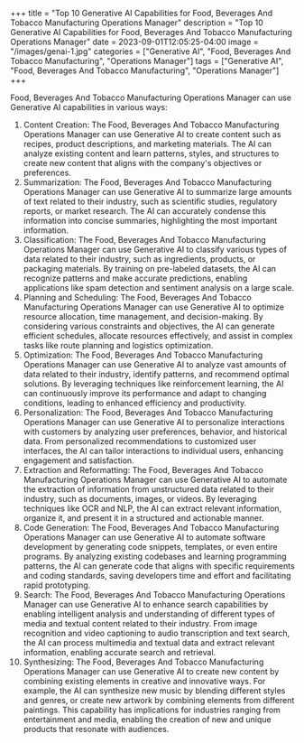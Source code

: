 +++
title = "Top 10 Generative AI Capabilities for Food, Beverages And Tobacco Manufacturing Operations Manager"
description = "Top 10 Generative AI Capabilities for Food, Beverages And Tobacco Manufacturing Operations Manager"
date = 2023-09-01T12:05:25-04:00
image = "/images/genai-1.jpg"
categories = ["Generative AI", "Food, Beverages And Tobacco Manufacturing", "Operations Manager"]
tags = ["Generative AI", "Food, Beverages And Tobacco Manufacturing", "Operations Manager"]
+++

Food, Beverages And Tobacco Manufacturing Operations Manager can use Generative AI capabilities in various ways:

1. Content Creation: The Food, Beverages And Tobacco Manufacturing Operations Manager can use Generative AI to create content such as recipes, product descriptions, and marketing materials. The AI can analyze existing content and learn patterns, styles, and structures to create new content that aligns with the company's objectives or preferences.
2. Summarization: The Food, Beverages And Tobacco Manufacturing Operations Manager can use Generative AI to summarize large amounts of text related to their industry, such as scientific studies, regulatory reports, or market research. The AI can accurately condense this information into concise summaries, highlighting the most important information.
3. Classification: The Food, Beverages And Tobacco Manufacturing Operations Manager can use Generative AI to classify various types of data related to their industry, such as ingredients, products, or packaging materials. By training on pre-labeled datasets, the AI can recognize patterns and make accurate predictions, enabling applications like spam detection and sentiment analysis on a large scale.
4. Planning and Scheduling: The Food, Beverages And Tobacco Manufacturing Operations Manager can use Generative AI to optimize resource allocation, time management, and decision-making. By considering various constraints and objectives, the AI can generate efficient schedules, allocate resources effectively, and assist in complex tasks like route planning and logistics optimization.
5. Optimization: The Food, Beverages And Tobacco Manufacturing Operations Manager can use Generative AI to analyze vast amounts of data related to their industry, identify patterns, and recommend optimal solutions. By leveraging techniques like reinforcement learning, the AI can continuously improve its performance and adapt to changing conditions, leading to enhanced efficiency and productivity.
6. Personalization: The Food, Beverages And Tobacco Manufacturing Operations Manager can use Generative AI to personalize interactions with customers by analyzing user preferences, behavior, and historical data. From personalized recommendations to customized user interfaces, the AI can tailor interactions to individual users, enhancing engagement and satisfaction.
7. Extraction and Reformatting: The Food, Beverages And Tobacco Manufacturing Operations Manager can use Generative AI to automate the extraction of information from unstructured data related to their industry, such as documents, images, or videos. By leveraging techniques like OCR and NLP, the AI can extract relevant information, organize it, and present it in a structured and actionable manner.
8. Code Generation: The Food, Beverages And Tobacco Manufacturing Operations Manager can use Generative AI to automate software development by generating code snippets, templates, or even entire programs. By analyzing existing codebases and learning programming patterns, the AI can generate code that aligns with specific requirements and coding standards, saving developers time and effort and facilitating rapid prototyping.
9. Search: The Food, Beverages And Tobacco Manufacturing Operations Manager can use Generative AI to enhance search capabilities by enabling intelligent analysis and understanding of different types of media and textual content related to their industry. From image recognition and video captioning to audio transcription and text search, the AI can process multimedia and textual data and extract relevant information, enabling accurate search and retrieval.
10. Synthesizing: The Food, Beverages And Tobacco Manufacturing Operations Manager can use Generative AI to create new content by combining existing elements in creative and innovative ways. For example, the AI can synthesize new music by blending different styles and genres, or create new artwork by combining elements from different paintings. This capability has implications for industries ranging from entertainment and media, enabling the creation of new and unique products that resonate with audiences.